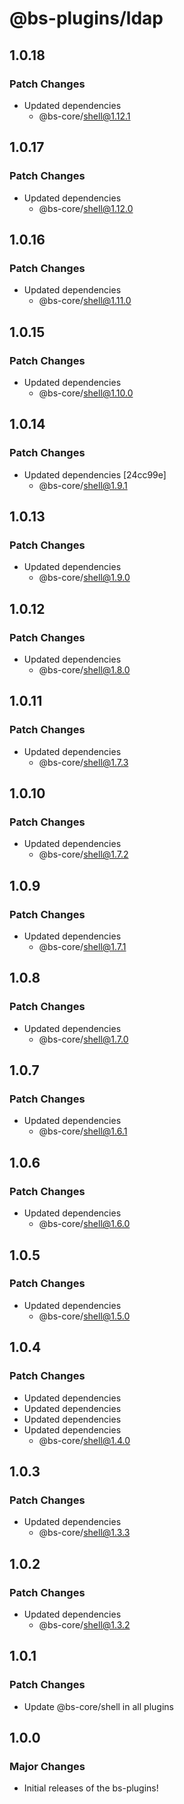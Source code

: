 # @bs-plugins/ldap

## 1.0.18

### Patch Changes

- Updated dependencies
  - @bs-core/shell@1.12.1

## 1.0.17

### Patch Changes

- Updated dependencies
  - @bs-core/shell@1.12.0

## 1.0.16

### Patch Changes

- Updated dependencies
  - @bs-core/shell@1.11.0

## 1.0.15

### Patch Changes

- Updated dependencies
  - @bs-core/shell@1.10.0

## 1.0.14

### Patch Changes

- Updated dependencies [24cc99e]
  - @bs-core/shell@1.9.1

## 1.0.13

### Patch Changes

- Updated dependencies
  - @bs-core/shell@1.9.0

## 1.0.12

### Patch Changes

- Updated dependencies
  - @bs-core/shell@1.8.0

## 1.0.11

### Patch Changes

- Updated dependencies
  - @bs-core/shell@1.7.3

## 1.0.10

### Patch Changes

- Updated dependencies
  - @bs-core/shell@1.7.2

## 1.0.9

### Patch Changes

- Updated dependencies
  - @bs-core/shell@1.7.1

## 1.0.8

### Patch Changes

- Updated dependencies
  - @bs-core/shell@1.7.0

## 1.0.7

### Patch Changes

- Updated dependencies
  - @bs-core/shell@1.6.1

## 1.0.6

### Patch Changes

- Updated dependencies
  - @bs-core/shell@1.6.0

## 1.0.5

### Patch Changes

- Updated dependencies
  - @bs-core/shell@1.5.0

## 1.0.4

### Patch Changes

- Updated dependencies
- Updated dependencies
- Updated dependencies
- Updated dependencies
  - @bs-core/shell@1.4.0

## 1.0.3

### Patch Changes

- Updated dependencies
  - @bs-core/shell@1.3.3

## 1.0.2

### Patch Changes

- Updated dependencies
  - @bs-core/shell@1.3.2

## 1.0.1

### Patch Changes

- Update @bs-core/shell in all plugins

## 1.0.0

### Major Changes

- Initial releases of the bs-plugins!
